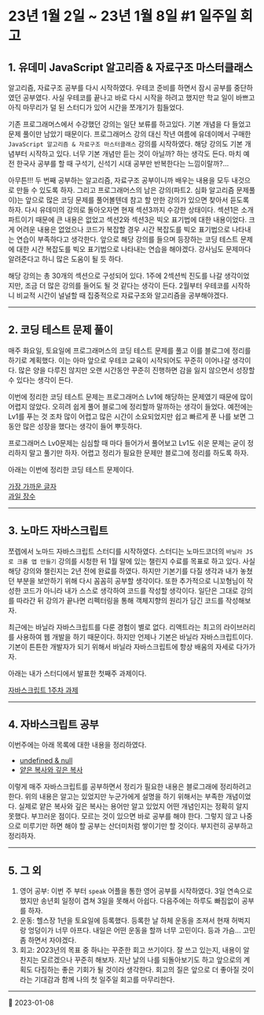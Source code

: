 # 23년 1월 2일 ~ 23년 1월 8일 #1 일주일 회고

## 1. 유데미 JavaScript 알고리즘 & 자료구조 마스터클래스

알고리즘, 자료구조 공부를 다시 시작하였다. 우테코 준비를 하면서 잠시 공부를 중단하였던 공부였다. 사실 우테코를 끝나고 바로 다시 시작을 하려고 했지만 학교 일이 바쁘고 아직 마무리가 덜 된 스터디가 있어 시간을 쪼개기가 힘들었다.

기존 프로그래머스에서 수강했던 강의는 일단 보류를 하고있다. 기본 개념을 다 들었고 문제 풀이만 남았기 때문이다. 프로그래머스 강의 대신 작년 여름에 유데이메서 구매한 `JavaScript 알고리즘 & 자료구조 마스터클래스` 강의를 시작하였다. 해당 강의도 기본 개념부터 시작하고 있다. 너무 기본 개념만 듣는 것이 아닐까? 하는 생각도 든다. 마치 예전 한국사 공부를 할 때 구석기, 신석기 시대 공부만 반복한다는 느낌이랄까?...

아무튼!!! 두 번째 공부하는 알고리즘, 자료구조 공부이니까 배우는 내용을 모두 내것으로 만들 수 있도록 하자. 그리고 프로그래머스의 남은 강의(파트2. 심화 알고리즘 문제풀이)는 앞으로 많은 코딩 문제를 풀어볼텐데 참고 할 만한 강의가 있으면 찾아서 듣도록 하자. 다시 유데미의 강의로 돌아오자면 현재 섹션3까지 수강한 상태이다. 섹션1은 소개 파트이기 때문에 큰 내용은 없었고 섹션2와 섹션3은 빅오 표기법에 대한 내용이었다. 크게 어려운 내용은 없었으나 코드가 복잡할 경우 시간 복잡도를 빅오 표기법으로 나타내는 연습이 부족하다고 생각한다. 앞으로 해당 강의를 들으며 등장하는 코딩 테스트 문제에 대한 시간 복잡도를 빅오 표기법으로 나타내는 연습을 해야겠다. 강사님도 문제마다 알려준다고 하니 많은 도움이 될 듯 하다.

해당 강의는 총 30개의 섹션으로 구성되어 있다. 1주에 2섹션씩 진도를 나갈 생각이었지만, 조금 더 많은 강의를 들어도 될 것 같다는 생각이 든다. 2월부터 우테코를 시작하니 비교적 시간이 널널할 때 집중적으로 자료구조와 알고리즘을 공부해야겠다.

---

## 2. 코딩 테스트 문제 풀이

매주 화요일, 토요일에 프로그래머스의 코딩 테스트 문제를 풀고 이를 블로그에 정리를 하기로 계획했다. 이는 아마 앞으로 우테코 교육이 시작되어도 꾸준히 이어나갈 생각이다. 많은 양을 다루진 않지만 오랜 시간동안 꾸준히 진행하면 감을 잃지 않으면서 성장할 수 있다는 생각이 든다.

이번에 정리한 코딩 테스트 문제는 프로그래머스 Lv1에 해당하는 문제였기 때문에 많이 어렵지 않았다. 오히려 쉽게 풀어 블로그에 정리할까 말까하는 생각이 들었다. 예전에는 Lv1를 푸는 것 조차 많이 어렵고 많은 시간이 소요되었지만 쉽고 빠르게 푼 나를 보면 그동안 많은 성장을 했다는 생각이 들어 뿌듯하다.

프로그래머스 Lv0문제는 심심할 때 마다 들어가서 풀어보고 Lv1도 쉬운 문제는 굳이 정리하지 말고 풀기만 하자. 어렵고 정리가 필요한 문제만 블로그에 정리를 하도록 하자.

아래는 이번에 정리한 코딩 테스트 문제이다.

[가장 가까운 글자](CodingTest/Programmers/Level1/programmers_nearset_identical_letter.md)  
[과일 장수](CodingTest/Programmers/Level1/programmers_fruiterer.md)

---

## 3. 노마드 자바스크립트

쪼렙에서 노마드 자바스크립트 스터디를 시작하였다. 스터디는 노마드코더의 `바닐라 JS로 크롬 앱 만들기` 강의를 시청한 뒤 1월 말에 있는 챌린지 수료를 목표로 하고 있다. 사실 해당 강의와 챌린지는 2년 전에 완료를 하였다. 하지만 기본기를 다질 생각과 내가 놓쳤던 부분을 보안하기 위해 다시 꼼꼼히 공부할 생각이다. 또한 추가적으로 니꼬형님이 작성한 코드가 아니라 내가 스스로 생각하여 코드를 작성할 생각이다. 일단은 그대로 강의를 따라간 뒤 강의가 끝나면 리펙터링을 통해 객체지향의 원리가 담긴 코드를 작성해보자.

최근에는 바닐라 자바스크립트를 다룬 경험이 별로 없다. 리액트라는 최고의 라이브러리를 사용하여 웹 개발을 하기 때문이다. 하지만 언제나 기본은 바닐라 자바스크립트이다. 기본이 튼튼한 개발자가 되기 위해서 바닐라 자바스크립트에 항상 배움의 자세로 다가가자.

아래는 내가 스터디에서 발표한 첫째주 과제이다.

[자바스크립트 1주차 과제](<https://teacher-kiwi.github.io/study-together/(2023.01.)vanilla-js/week1/%ED%99%8D%EB%8F%99/>)

---

## 4. 자바스크립트 공부

이번주에는 아래 목록에 대한 내용을 정리하였다.

- [undefined & null](JAVASCRIPT/undefinedAndNull.md)
- [얕은 복사와 깊은 복사](JAVASCRIPT/Copy.md)

이렇게 매주 자바스크립트를 공부하면서 정리가 필요한 내용은 블로그래에 정리하려고 한다. 위의 내용은 알고는 있었지만 누군가에게 설명을 하기 위해서는 부족한 개념이었다. 실제로 얕은 복사와 깊은 복사는 용어만 알고 있었지 어떤 개념인지는 정확히 알지 못했다. 부끄러운 점이다. 모르는 것이 있으면 바로 공부를 해야 한다. 그렇지 않고 나중으로 미루기만 하면 해야 할 공부는 산더미처럼 쌓이기만 할 것이다. 부지런히 공부하고 정리하자.

---

## 5. 그 외

1. 영어 공부: 이번 주 부터 `speak` 어플을 통한 영어 공부를 시작하였다. 3일 연속으로 했지만 송년회 일정이 겹쳐 3일을 못해서 아쉽다. 다음주에는 하루도 빠짐없이 공부를 하자.
2. 운동: 헬스장 1년을 토요일에 등록했다. 등록한 날 하체 운동을 조져서 현재 허벅지랑 엉덩이가 너무 아프다. 내일은 어떤 운동을 할까 너무 고민이다. 등과 가슴... 고민좀 하면서 자야겠다.
3. 회고: 2023년의 목표 중 하나는 꾸준한 회고 쓰기이다. 잘 쓰고 있는지, 내용이 알찬지는 모르겠으나 꾸준히 해보자. 지난 날의 나를 되돌아보기도 하고 앞으로의 계획도 다짐하는 좋은 기회가 될 것이라 생각한다. 회고의 질은 앞으로 더 좋아질 것이라는 기대감과 함께 나의 첫 일주일 회고를 마무리한다.

---

📅 2023-01-08
